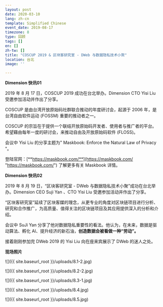 ```yaml
---
layout: post
date: 2020-03-10
lang: zh-cn
template: Simplified Chinese
event_date: 2019-08-17
timezone: 8
type: 回顾
tags: []
en: []
zh-tw: []
title: "COSCUP 2019 & 区块客研究室 - DWeb 与数据隐私技术小聚"
location: 台北
image: ''

---
```

**Dimension 快讯01**

2019 年 8 月 17 日，COSCUP 2019 成功在台北举办。Dimension CTO Yisi Liu 受邀参加活动并作出了分享。

COSCUP 是由台湾开放原始码社群联合推动的年度研讨会，起源于 2006 年，是台湾自由软件运动 (FOSSM) 重要的推动者之一。

COSCUP 的宗旨在于提供一个联结开放原始码开发者、使用者与推广者的平台。希望藉由每年一度的研讨会，来推动自由及开放原始码软件 (FLOSS)。

会议中 Yisi Liu 的分享主题为" Maskbook: Enforce the Natural Law of Privacy "。

登陆官网：[**https://maskbook.com/**](https://maskbook.com/ "https://maskbook.com/") 了解更多有关 Maskbook 详情。

**Dimension 快讯02**

2019 年 8 月 19 日，“区块客研究室 - DWeb 与数据隐私技术小聚”成功在台北举办。Dimension CEO Suji Yan 、CTO Yisi Liu 受邀参加活动并作出了分享。

“区块客研究室”延续了区块客媒的理念，从更专业的角度对区块链项目进行分析、研究和合作推广，为高质量、值得关注的区块链项目及其应用提供深入的分析和介绍。

会议中 SuJi Yan 分享了他对数据隐私重要性的看法。他认为，在未来，数据是驱动算法、孵化 AI、提升经济的新石油，**创造数据会被看做一种“劳动”。**

接着刚刚参加完 DWeb 2019 的 Yisi Liu 向在座来宾展示了 DWeb 的迷人之处。

**现场照片**

![]({{ site.baseurl_root }}/uploads/8.1-2.jpg)

![]({{ site.baseurl_root }}/uploads/8.2-2.jpg)

![]({{ site.baseurl_root }}/uploads/8.3-1.jpg)

![]({{ site.baseurl_root }}/uploads/8.4.jpg)

![]({{ site.baseurl_root }}/uploads/8.5.jpg)